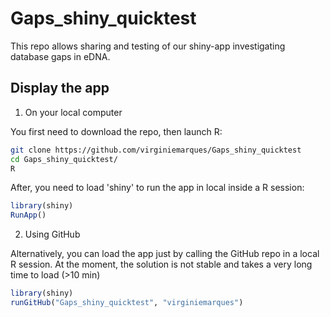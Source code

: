 # Gaps_shiny_quicktest

This repo allows sharing and testing of our shiny-app investigating database gaps in eDNA.

## Display the app 

1) On your local computer

You first need to download the repo, then launch R:

```bash
git clone https://github.com/virginiemarques/Gaps_shiny_quicktest
cd Gaps_shiny_quicktest/
R
```
After, you need to load 'shiny' to run the app in local inside a R session:

```R
library(shiny)
RunApp()
```
2) Using GitHub

Alternatively, you can load the app just by calling the GitHub repo in a local R session. At the moment, the solution is not stable and takes a very long time to load (>10 min)

```R
library(shiny)
runGitHub("Gaps_shiny_quicktest", "virginiemarques")
```


